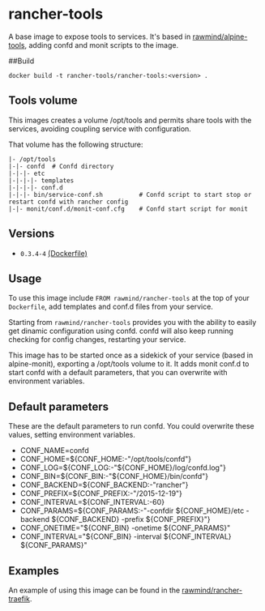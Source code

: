 rancher-tools
=============

A base image to expose tools to services. It's based in [rawmind/alpine-tools][alpine-tools], adding confd and monit scripts to the image.

##Build

```
docker build -t rancher-tools/rancher-tools:<version> .
```

## Tools volume

This images creates a volume /opt/tools and permits share tools with the services, avoiding coupling service with configuration.

That volume has the following structure:

```
|- /opt/tools
|-|- confd 	# Confd directory
|-|-|- etc
|-|-|-|- templates
|-|-|-|- conf.d
|-|-|- bin/service-conf.sh          # Confd script to start stop or restart confd with rancher config
|-|- monit/conf.d/monit-conf.cfg  	# Confd start script for monit
```


## Versions

- `0.3.4-4` [(Dockerfile)](https://github.com/rawmind0/rancher-tools/blob/0.3.4-4/Dockerfile)

## Usage

To use this image include `FROM rawmind/rancher-tools` at the top of your `Dockerfile`, add templates and conf.d files from your service.

Starting from `rawmind/rancher-tools` provides you with the ability to easily get dinamic configuration using confd. confd will also keep running checking for config changes, restarting your service.

This image has to be started once as a sidekick of your service (based in alpine-monit), exporting a /opt/tools volume to it. It adds monit conf.d to start confd with a default parameters, that you can overwrite with environment variables.

## Default parameters

These are the default parameters to run confd. You could overwrite these values, setting environment variables.

- CONF_NAME=confd
- CONF_HOME=${CONF_HOME:-"/opt/tools/confd"}
- CONF_LOG=${CONF_LOG:-"${CONF_HOME}/log/confd.log"}
- CONF_BIN=${CONF_BIN:-"${CONF_HOME}/bin/confd"}
- CONF_BACKEND=${CONF_BACKEND:-"rancher"}
- CONF_PREFIX=${CONF_PREFIX:-"/2015-12-19"}
- CONF_INTERVAL=${CONF_INTERVAL:-60}
- CONF_PARAMS=${CONF_PARAMS:-"-confdir ${CONF_HOME}/etc -backend ${CONF_BACKEND} -prefix ${CONF_PREFIX}"}
- CONF_ONETIME="${CONF_BIN} -onetime ${CONF_PARAMS}"
- CONF_INTERVAL="${CONF_BIN} -interval ${CONF_INTERVAL} ${CONF_PARAMS}"


## Examples

An example of using this image can be found in the [rawmind/rancher-traefik][rancher-traefik].

[rancher-traefik]: https://github.com/rawmind0/rancher-traefik
[alpine-tools]: https://github.com/rawmind0/alpine-tools

